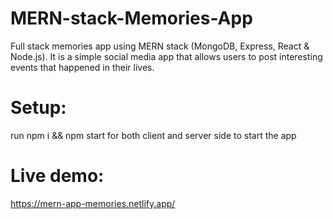 # MERN-stack-Memories-App

Full stack memories app using MERN stack (MongoDB, Express, React & Node.js). It is a simple social media app that allows users to post interesting events that happened in their lives.

# Setup:

run npm i && npm start for both client and server side to start the app

# Live demo:

https://mern-app-memories.netlify.app/
